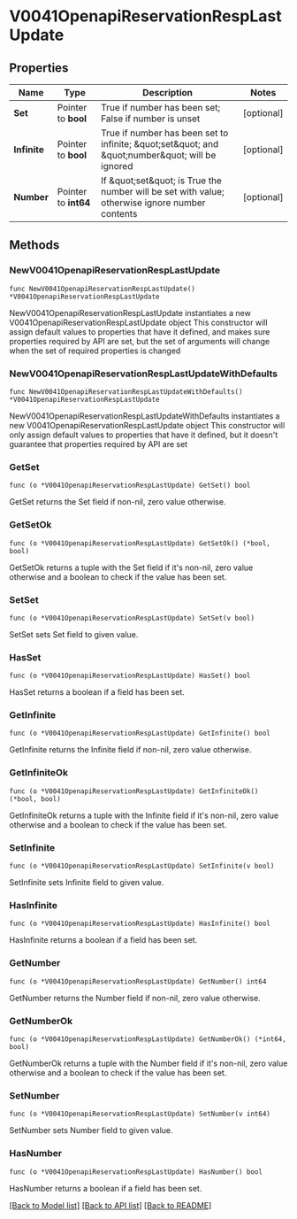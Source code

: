 # V0041OpenapiReservationRespLastUpdate

## Properties

Name | Type | Description | Notes
------------ | ------------- | ------------- | -------------
**Set** | Pointer to **bool** | True if number has been set; False if number is unset | [optional] 
**Infinite** | Pointer to **bool** | True if number has been set to infinite; \&quot;set\&quot; and \&quot;number\&quot; will be ignored | [optional] 
**Number** | Pointer to **int64** | If \&quot;set\&quot; is True the number will be set with value; otherwise ignore number contents | [optional] 

## Methods

### NewV0041OpenapiReservationRespLastUpdate

`func NewV0041OpenapiReservationRespLastUpdate() *V0041OpenapiReservationRespLastUpdate`

NewV0041OpenapiReservationRespLastUpdate instantiates a new V0041OpenapiReservationRespLastUpdate object
This constructor will assign default values to properties that have it defined,
and makes sure properties required by API are set, but the set of arguments
will change when the set of required properties is changed

### NewV0041OpenapiReservationRespLastUpdateWithDefaults

`func NewV0041OpenapiReservationRespLastUpdateWithDefaults() *V0041OpenapiReservationRespLastUpdate`

NewV0041OpenapiReservationRespLastUpdateWithDefaults instantiates a new V0041OpenapiReservationRespLastUpdate object
This constructor will only assign default values to properties that have it defined,
but it doesn't guarantee that properties required by API are set

### GetSet

`func (o *V0041OpenapiReservationRespLastUpdate) GetSet() bool`

GetSet returns the Set field if non-nil, zero value otherwise.

### GetSetOk

`func (o *V0041OpenapiReservationRespLastUpdate) GetSetOk() (*bool, bool)`

GetSetOk returns a tuple with the Set field if it's non-nil, zero value otherwise
and a boolean to check if the value has been set.

### SetSet

`func (o *V0041OpenapiReservationRespLastUpdate) SetSet(v bool)`

SetSet sets Set field to given value.

### HasSet

`func (o *V0041OpenapiReservationRespLastUpdate) HasSet() bool`

HasSet returns a boolean if a field has been set.

### GetInfinite

`func (o *V0041OpenapiReservationRespLastUpdate) GetInfinite() bool`

GetInfinite returns the Infinite field if non-nil, zero value otherwise.

### GetInfiniteOk

`func (o *V0041OpenapiReservationRespLastUpdate) GetInfiniteOk() (*bool, bool)`

GetInfiniteOk returns a tuple with the Infinite field if it's non-nil, zero value otherwise
and a boolean to check if the value has been set.

### SetInfinite

`func (o *V0041OpenapiReservationRespLastUpdate) SetInfinite(v bool)`

SetInfinite sets Infinite field to given value.

### HasInfinite

`func (o *V0041OpenapiReservationRespLastUpdate) HasInfinite() bool`

HasInfinite returns a boolean if a field has been set.

### GetNumber

`func (o *V0041OpenapiReservationRespLastUpdate) GetNumber() int64`

GetNumber returns the Number field if non-nil, zero value otherwise.

### GetNumberOk

`func (o *V0041OpenapiReservationRespLastUpdate) GetNumberOk() (*int64, bool)`

GetNumberOk returns a tuple with the Number field if it's non-nil, zero value otherwise
and a boolean to check if the value has been set.

### SetNumber

`func (o *V0041OpenapiReservationRespLastUpdate) SetNumber(v int64)`

SetNumber sets Number field to given value.

### HasNumber

`func (o *V0041OpenapiReservationRespLastUpdate) HasNumber() bool`

HasNumber returns a boolean if a field has been set.


[[Back to Model list]](../README.md#documentation-for-models) [[Back to API list]](../README.md#documentation-for-api-endpoints) [[Back to README]](../README.md)


